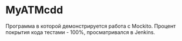 # MyATMcdd
Программа в которой демонстрируется работа с Mockito. Процент покрытия кода тестами - 100%, просматривался в Jenkins.
